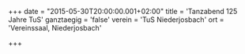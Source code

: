 +++
date = "2015-05-30T20:00:00.001+02:00"
title = 'Tanzabend 125 Jahre TuS'
ganztaegig = 'false'
verein = 'TuS Niederjosbach'
ort = 'Vereinssaal, Niederjosbach'

+++

      